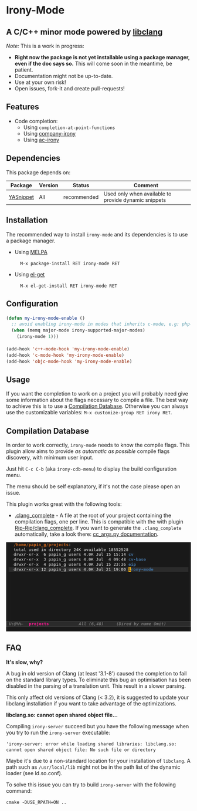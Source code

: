 # Irony-Mode
## A C/C++ minor mode powered by [libclang][libclang-ref]

*Note:* This is a work in progress:

* **Right now the package is not yet installable using a package manager, even if
  the doc says so.** This will come soon in the meantime, be patient.
* Documentation might not be up-to-date.
* Use at your own risk!
* Open issues, fork-it and create pull-requests!


## Features

* Code completion:
  * Using `completion-at-point-functions`
  * Using [company-irony][company-irony-ref]
  * Using [ac-irony][ac-irony-ref]


## Dependencies

This package depends on:

| Package               | Version  | Status       | Comment                                               |
| --------------------- | -------- | ------------ | ----------------------------------------------------- |
| [YASnippet][yas-ref]  | All      | recommended  | Used only when available to provide dynamic snippets  |


## Installation

The recommended way to install `irony-mode` and its dependencies is to use a
package manager.

* Using [MELPA](http://melpa.milkbox.net/)

        M-x package-install RET irony-mode RET

* Using [el-get](https://github.com/dimitri/el-get)

        M-x el-get-install RET irony-mode RET


## Configuration

~~~el
(defun my-irony-mode-enable ()
  ;; avoid enabling irony-mode in modes that inherits c-mode, e.g: php-mode
  (when (memq major-mode irony-supported-major-modes)
    (irony-mode 1)))

(add-hook 'c++-mode-hook 'my-irony-mode-enable)
(add-hook 'c-mode-hook 'my-irony-mode-enable)
(add-hook 'objc-mode-hook 'my-irony-mode-enable)
~~~


## Usage

If you want the completion to work on a project you will probably need give some
information about the flags necessary to compile a file. The best way to achieve
this is to use a [Compilation Database](#compilation-database). Otherwise you
can always use the customizable variables: `M-x customize-group RET irony RET`.


## Compilation Database

In order to work correctly, `irony-mode` needs to know the compile flags. This
plugin allow aims to provide *as automatic as possible* compile flags discovery,
with minimum user input.

Just hit `C-c C-b` (aka `irony-cdb-menu`) to display the build configuration
menu.

The menu should be self explanatory, if it's not the case please open an issue.

This plugin works great with the following tools:

- [.clang_complete][clang_complete-doc-ref] - A file at the root of your project
  containing the compilation flags, one per line. This is compatible with the
  with plugin [Rip-Rip/clang_complete][clang_complete-vim-ref]. If you want to
  generate the `.clang_complete` automatically, take a look there:
  [cc_args.py documentation][cc_args-py-doc-ref].

<!---

- [CMake][cmake-ref] >= 2.8.5

- [Ninja][ninja-ref] >= 1.2 - Use `ninja -t compdb` to generate a compilation
  database for your project.

- [Bear][bear-ref] - Bear is a tool that can generate a
  `compile_commands.json` file by "monitoring" the build of a project.
  The typical usage for a `make` based project will be `bear -- make -B`.

The [JSON Compilation Database Format Specification][clang-compile-db-ref] page
may reference some new tools in the future that supports the
`compile_commands.json` format. `irony-mode` support that file format and
hopefully it should work *out-of-the-box* for any of such tools.
-->

![Compilation DB demo](screenshots/cdb.gif)


## FAQ

__It's slow, why?__

A bug in old version of Clang (at least '3.1-8') caused the completion to fail
on the standard library types. To eliminate this bug an optimisation has been
disabled in the parsing of a translation unit. This result in a slower parsing.

This only affect old versions of Clang (< 3.2), it is suggested to update your
libclang installation if you want to take advantage of the optimizations.

__libclang.so: cannot open shared object file...__

Compiling `irony-server` succeed but you have the following message when you try
to run the `irony-server` executable:

    'irony-server: error while loading shared libraries: libclang.so: cannot open shared object file: No such file or directory

Maybe it's due to a non-standard location for your installation of `libclang`. A
path such as `/usr/local/lib` might not be in the path list of the dynamic
loader (see ld.so.conf).

To solve this issue you can try to build `irony-server` with the following
command:

    cmake -DUSE_RPATH=ON ..


[libclang-ref]: http://clang.llvm.org/doxygen/group__CINDEX.html "libclang: C Interface to Clang"
[company-irony-ref]: https://github.com/Sarcasm/company-irony "Company Irony"
[ac-irony-ref]: https://github.com/Sarcasm/ac-irony "AC Irony"
[yas-ref]: https://github.com/capitaomorte/yasnippet "YASnippet"
[clang-compile-db-ref]: http://clang.llvm.org/docs/JSONCompilationDatabase.html "Clang: JSONCompilationDatabase"
[cmake-ref]: http://www.cmake.org "CMake"
[ninja-ref]: http://martine.github.io/ninja/ "Ninja"
[bear-ref]: https://github.com/rizsotto/Bear "Bear"
[clang_complete-vim-ref]: https://github.com/Rip-Rip/clang_complete "clang_complete Vim plugin"
[clang_complete-doc-ref]: https://github.com/Rip-Rip/clang_complete/blob/c8673142759b87316265eb0edd1f620196ec1fba/doc/clang_complete.txt#L55 ".clang_complete"
[cc_args-py-doc-ref]: https://github.com/Rip-Rip/clang_complete/blob/c8673142759b87316265eb0edd1f620196ec1fba/doc/clang_complete.txt#L270 "cc_args.py documentation"
